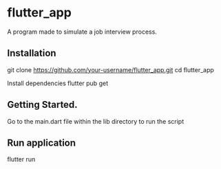 # flutter_app

A program made to simulate a job interview process.

## Installation
git clone https://github.com/your-username/flutter_app.git
cd flutter_app

Install dependencies
flutter pub get

## Getting Started.
Go to the main.dart file within the lib directory to run the script

## Run application
flutter run

